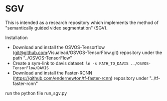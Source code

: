 # SGV
This is intended as a research repository which implements the method of "semantically guided video segmentation" (SGV). 

Installation
* Download and install the OSVOS-Tensorflow (git@github.com:Visualead/OSVOS-TensorFlow.git) repository under the path "../OSVOS-TensorFlow"
* Create a sym-link to davis dataset:
```ln -s PATH_TO_DAVIS ../OSVOS-TensorFlow/DAVIS```
* Download and install the Faster-RCNN (https://github.com/endernewton/tf-faster-rcnn) repository under "../tf-faster-rcnn"

run the python file run_sgv.py
